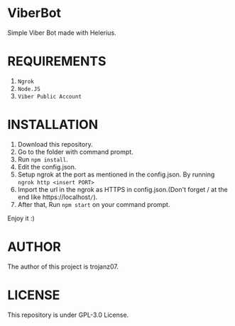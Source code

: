 # ViberBot

Simple Viber Bot made with Helerius.

# REQUIREMENTS

1. `Ngrok`
2. `Node.JS`
3. `Viber Public Account`

# INSTALLATION

1. Download this repository.
2. Go to the folder with command prompt.
3. Run `npm install`.
4. Edit the config.json.
5. Setup ngrok at the port as mentioned in the config.json. By running `ngrok http <insert PORT>` 
6. Import the url in the ngrok as HTTPS in config.json.(Don't forget / at the end like https://localhost`/`).
7. After that, Run `npm start` on your command prompt.

Enjoy it :)

# AUTHOR

The author of this project is trojanz07.

# LICENSE

This repository is under GPL-3.0 License.
